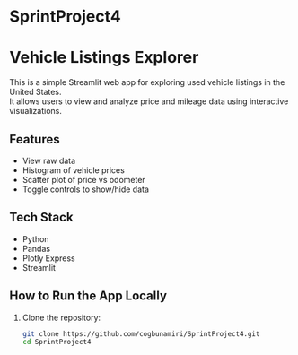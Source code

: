 # SprintProject4
# Vehicle Listings Explorer

This is a simple Streamlit web app for exploring used vehicle listings in the United States.  
It allows users to view and analyze price and mileage data using interactive visualizations.

## Features

- View raw data
- Histogram of vehicle prices
- Scatter plot of price vs odometer
- Toggle controls to show/hide data

## Tech Stack

- Python
- Pandas
- Plotly Express
- Streamlit

## How to Run the App Locally

1. Clone the repository:
   ```bash
   git clone https://github.com/cogbunamiri/SprintProject4.git
   cd SprintProject4
